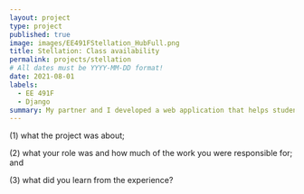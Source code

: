 ```yaml
---
layout: project
type: project
published: true
image: images/EE491FStellation_HubFull.png
title: Stellation: Class availability
permalink: projects/stellation
# All dates must be YYYY-MM-DD format!
date: 2021-08-01
labels:
  - EE 491F
  - Django
summary: My partner and I developed a web application that helps students see the seating available for each class at the University of Hawaii by scraping the class listing website.
---
```


(1) what the project was about; 

(2) what your role was and how much of the work you were responsible for; and 

(3) what did you learn from the experience?
